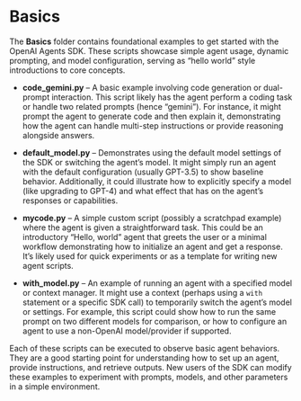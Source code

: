 # Basics

The **Basics** folder contains foundational examples to get started with the OpenAI Agents SDK. These scripts showcase simple agent usage, dynamic prompting, and model configuration, serving as “hello world” style introductions to core concepts.

-   **code_gemini.py** – A basic example involving code generation or dual-prompt interaction. This script likely has the agent perform a coding task or handle two related prompts (hence “gemini”). For instance, it might prompt the agent to generate code and then explain it, demonstrating how the agent can handle multi-step instructions or provide reasoning alongside answers.
    
-   **default_model.py** – Demonstrates using the default model settings of the SDK or switching the agent’s model. It might simply run an agent with the default configuration (usually GPT-3.5) to show baseline behavior. Additionally, it could illustrate how to explicitly specify a model (like upgrading to GPT-4) and what effect that has on the agent’s responses or capabilities.
    
-   **mycode.py** – A simple custom script (possibly a scratchpad example) where the agent is given a straightforward task. This could be an introductory “Hello, world” agent that greets the user or a minimal workflow demonstrating how to initialize an agent and get a response. It’s likely used for quick experiments or as a template for writing new agent scripts.
    
-   **with_model.py** – An example of running an agent with a specified model or context manager. It might use a context (perhaps using a `with` statement or a specific SDK call) to temporarily switch the agent’s model or settings. For example, this script could show how to run the same prompt on two different models for comparison, or how to configure an agent to use a non-OpenAI model/provider if supported.
    

Each of these scripts can be executed to observe basic agent behaviors. They are a good starting point for understanding how to set up an agent, provide instructions, and retrieve outputs. New users of the SDK can modify these examples to experiment with prompts, models, and other parameters in a simple environment.